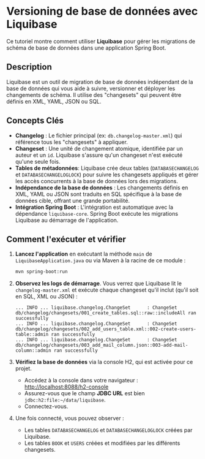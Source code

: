 # Versioning de base de données avec Liquibase

Ce tutoriel montre comment utiliser **Liquibase** pour gérer les migrations de schéma de base de données dans une application Spring Boot.

## Description

Liquibase est un outil de migration de base de données indépendant de la base de données qui vous aide à suivre, versionner et déployer les changements de schéma. Il utilise des "changesets" qui peuvent être définis en XML, YAML, JSON ou SQL.

## Concepts Clés

- **Changelog** : Le fichier principal (ex: `db.changelog-master.xml`) qui référence tous les "changesets" à appliquer.
- **Changeset** : Une unité de changement atomique, identifiée par un auteur et un `id`. Liquibase s'assure qu'un changeset n'est exécuté qu'une seule fois.
- **Tables de métadonnées**: Liquibase crée deux tables (`DATABASECHANGELOG` et `DATABASECHANGELOGLOCK`) pour suivre les changesets appliqués et gérer les accès concurrents à la base de données lors des migrations.
- **Indépendance de la base de données** : Les changements définis en XML, YAML ou JSON sont traduits en SQL spécifique à la base de données cible, offrant une grande portabilité.
- **Intégration Spring Boot** : L'intégration est automatique avec la dépendance `liquibase-core`. Spring Boot exécute les migrations Liquibase au démarrage de l'application.

## Comment l'exécuter et vérifier

1.  **Lancez l'application** en exécutant la méthode `main` de `LiquibaseApplication.java` ou via Maven à la racine de ce module :
    ```bash
    mvn spring-boot:run
    ```

2.  **Observez les logs de démarrage**. Vous verrez que Liquibase lit le `changelog-master.xml` et exécute chaque changeset qu'il inclut (qu'il soit en SQL, XML ou JSON) :
    ```
    ... INFO ... liquibase.changelog.ChangeSet      : ChangeSet db/changelog/changesets/001_create_tables.sql::raw::includeAll ran successfully
    ... INFO ... liquibase.changelog.ChangeSet      : ChangeSet db/changelog/changesets/002_add_users_table.xml::002-create-users-table::admin ran successfully
    ... INFO ... liquibase.changelog.ChangeSet      : ChangeSet db/changelog/changesets/003_add_mail_column.json::003-add-mail-column::admin ran successfully
    ```

3.  **Vérifiez la base de données** via la console H2, qui est activée pour ce projet.
    -   Accédez à la console dans votre navigateur : [http://localhost:8088/h2-console](http://localhost:8088/h2-console)
    -   Assurez-vous que le champ **JDBC URL** est bien `jdbc:h2:file:~/data/liquibase`.
    -   Connectez-vous.

4.  Une fois connecté, vous pouvez observer :
    -   Les tables `DATABASECHANGELOG` et `DATABASECHANGELOGLOCK` créées par Liquibase.
    -   Les tables `BOOK` et `USERS` créées et modifiées par les différents changesets.